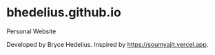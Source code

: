 # bhedelius.github.io
Personal Website

Developed by Bryce Hedelius. Inspired by https://soumyajit.vercel.app.
